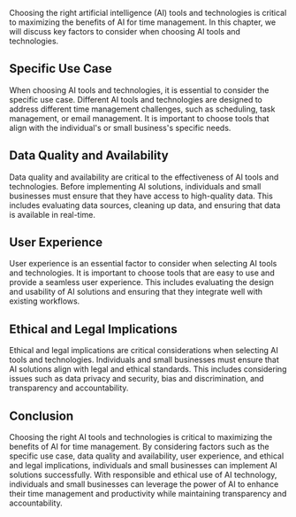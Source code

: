 
Choosing the right artificial intelligence (AI) tools and technologies is critical to maximizing the benefits of AI for time management. In this chapter, we will discuss key factors to consider when choosing AI tools and technologies.

Specific Use Case
-----------------

When choosing AI tools and technologies, it is essential to consider the specific use case. Different AI tools and technologies are designed to address different time management challenges, such as scheduling, task management, or email management. It is important to choose tools that align with the individual's or small business's specific needs.

Data Quality and Availability
-----------------------------

Data quality and availability are critical to the effectiveness of AI tools and technologies. Before implementing AI solutions, individuals and small businesses must ensure that they have access to high-quality data. This includes evaluating data sources, cleaning up data, and ensuring that data is available in real-time.

User Experience
---------------

User experience is an essential factor to consider when selecting AI tools and technologies. It is important to choose tools that are easy to use and provide a seamless user experience. This includes evaluating the design and usability of AI solutions and ensuring that they integrate well with existing workflows.

Ethical and Legal Implications
------------------------------

Ethical and legal implications are critical considerations when selecting AI tools and technologies. Individuals and small businesses must ensure that AI solutions align with legal and ethical standards. This includes considering issues such as data privacy and security, bias and discrimination, and transparency and accountability.

Conclusion
----------

Choosing the right AI tools and technologies is critical to maximizing the benefits of AI for time management. By considering factors such as the specific use case, data quality and availability, user experience, and ethical and legal implications, individuals and small businesses can implement AI solutions successfully. With responsible and ethical use of AI technology, individuals and small businesses can leverage the power of AI to enhance their time management and productivity while maintaining transparency and accountability.
